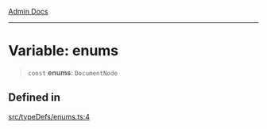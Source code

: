 [Admin Docs](/)

***

# Variable: enums

> `const` **enums**: `DocumentNode`

## Defined in

[src/typeDefs/enums.ts:4](https://github.com/Suyash878/talawa-api/blob/cfd688207611ba245c99edd8dbaccb2cdbf6a043/src/typeDefs/enums.ts#L4)
